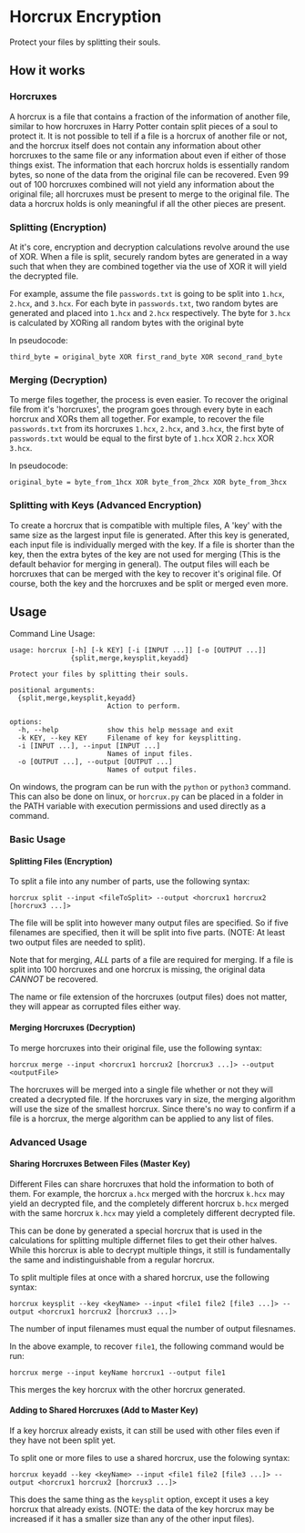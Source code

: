 # Horcrux Encryption

Protect your files by splitting their souls.

## How it works

### Horcruxes

A horcrux is a file that contains a fraction of the information of another file,
similar to how horcruxes in Harry Potter contain split pieces of a soul to
protect it. It is not possible to tell if a file is a horcrux of another file or
not, and the horcrux itself does not contain any information about other
horcruxes to the same file or any information about even if either of those
things exist. The information that each horcrux holds is essentially random
bytes, so none of the data from the original file can be recovered. Even 99 out
of 100 horcruxes combined will not yield any information about the original
file; all horcruxes must be present to merge to the original file. The data a
horcrux holds is only meaningful if all the other pieces are present.

### Splitting (Encryption)

At it's core, encryption and decryption calculations revolve around the use of
XOR. When a file is split, securely random bytes are generated in a way such
that when they are combined together via the use of XOR it will yield the
decrypted file. 

For example, assume the file `passwords.txt` is going to be split into `1.hcx`,
`2.hcx`, and `3.hcx`. For each byte in `passwords.txt`, two random bytes are
generated and placed into `1.hcx` and `2.hcx` respectively. The byte for `3.hcx`
is calculated by XORing all random bytes with the original byte

In pseudocode:

```
third_byte = original_byte XOR first_rand_byte XOR second_rand_byte
```

### Merging (Decryption)

To merge files together, the process is even easier. To recover the original
file from it's 'horcruxes', the program goes through every byte in each horcrux
and XORs them all together. For example, to recover the file `passwords.txt`
from its horcruxes `1.hcx`, `2.hcx`, and `3.hcx`, the first byte of
`passwords.txt` would be equal to the first byte of `1.hcx` XOR `2.hcx` XOR
`3.hcx`.

In pseudocode:

```
original_byte = byte_from_1hcx XOR byte_from_2hcx XOR byte_from_3hcx
```

### Splitting with Keys (Advanced Encryption)

To create a horcrux that is compatible with multiple files, A 'key' with the
same size as the largest input file is generated. After this key is generated,
each input file is individually merged with the key. If a file is shorter than
the key, then the extra bytes of the key are not used for merging (This is the
default behavior for merging in general). The output files will each be
horcruxes that can be merged with the key to recover it's original file. Of
course, both the key and the horcruxes and be split or merged even more.

## Usage

Command Line Usage:

```
usage: horcrux [-h] [-k KEY] [-i [INPUT ...]] [-o [OUTPUT ...]]
               {split,merge,keysplit,keyadd}

Protect your files by splitting their souls.

positional arguments:
  {split,merge,keysplit,keyadd}
                        Action to perform.

options:
  -h, --help            show this help message and exit
  -k KEY, --key KEY     Filename of key for keysplitting.
  -i [INPUT ...], --input [INPUT ...]
                        Names of input files.
  -o [OUTPUT ...], --output [OUTPUT ...]
                        Names of output files.
```

On windows, the program can be run with the `python` or `python3` command. This
can also be done on linux, or `horcrux.py` can be placed in a folder in the PATH
variable with execution permissions and used directly as a command.

### Basic Usage

#### Splitting Files (Encryption)

To split a file into any number of parts, use the following syntax:

```
horcrux split --input <fileToSplit> --output <horcrux1 horcrux2 [horcrux3 ...]>
```

The file will be split into however many output files are specified. So if five
filenames are specified, then it will be split into five parts. (NOTE: At least
two output files are needed to split).

Note that for merging, *ALL* parts of a file are required for merging. If a file
is split into 100 horcruxes and one horcrux is missing, the original data
*CANNOT* be recovered.

The name or file extension of the horcruxes (output files) does not matter, they
will appear as corrupted files either way.

#### Merging Horcruxes (Decryption)

To merge horcruxes into their original file, use the following syntax:

```
horcrux merge --input <horcrux1 horcrux2 [horcrux3 ...]> --output <outputFile>
```

The horcruxes will be merged into a single file whether or not they will created
a decrypted file. If the horcruxes vary in size, the merging algorithm will use
the size of the smallest horcrux. Since there's no way to confirm if a file is a
horcrux, the merge algorithm can be applied to any list of files.

### Advanced Usage

#### Sharing Horcruxes Between Files (Master Key)

Different Files can share horcruxes that hold the information to both of them.
For example, the horcrux `a.hcx` merged with the horcrux `k.hcx` may yield an
decrypted file, and the completely different horcrux `b.hcx` merged with the
same horcrux `k.hcx` may yield a completely different decrypted file.

This can be done by generated a special horcrux that is used in the calculations
for splitting multiple differnet files to get their other halves. While this
horcrux is able to decrypt multiple things, it still is fundamentally the same
and indistinguishable from a regular horcrux.

To split multiple files at once with a shared horcrux, use the following syntax:

``` 
horcrux keysplit --key <keyName> --input <file1 file2 [file3 ...]> --output <horcrux1 horcrux2 [horcrux3 ...]>
```

The number of input filenames must equal the number of output filesnames.

In the above example, to recover `file1`, the following command would be run:

```
horcrux merge --input keyName horcrux1 --output file1
```

This merges the key horcrux with the other horcrux generated.

#### Adding to Shared Horcruxes (Add to Master Key)

If a key horcrux already exists, it can still be used with other files even if
they have not been split yet.

To split one or more files to use a shared horcrux, use the folowing syntax:

```
horcrux keyadd --key <keyName> --input <file1 file2 [file3 ...]> --output <horcrux1 horcrux2 [horcrux3 ...]>
```

This does the same thing as the `keysplit` option, except it uses a key horcrux
that already exists. (NOTE: the data of the key horcrux may be increased if it
has a smaller size than any of the other input files).
